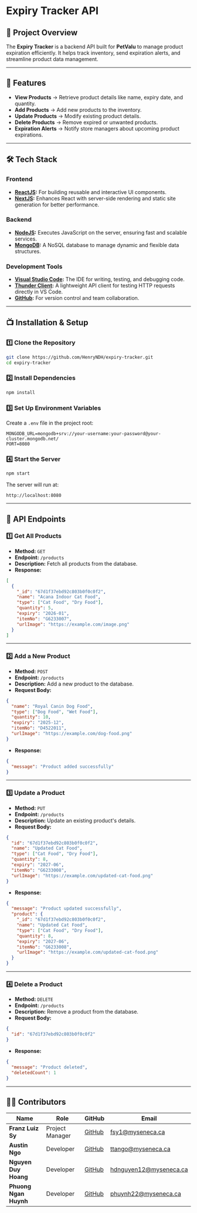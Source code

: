 # **Expiry Tracker API**

## 📌 **Project Overview**
The **Expiry Tracker** is a backend API built for **PetValu** to manage product expiration efficiently. It helps track inventory, send expiration alerts, and streamline product data management.

---

## 🚀 **Features**
- **View Products** → Retrieve product details like name, expiry date, and quantity.  
- **Add Products** → Add new products to the inventory.  
- **Update Products** → Modify existing product details.  
- **Delete Products** → Remove expired or unwanted products.  
- **Expiration Alerts** → Notify store managers about upcoming product expirations.  

---

## 🛠 **Tech Stack**
### **Frontend**
- **[ReactJS](https://react.dev/):** For building reusable and interactive UI components.  
- **[NextJS](https://nextjs.org/):** Enhances React with server-side rendering and static site generation for better performance.  

### **Backend**
- **[NodeJS](https://nodejs.org/en):** Executes JavaScript on the server, ensuring fast and scalable services.  
- **[MongoDB](https://www.mongodb.com/products/platform/atlas-database):** A NoSQL database to manage dynamic and flexible data structures.  

### **Development Tools**
- **[Visual Studio Code](https://code.visualstudio.com/):** The IDE for writing, testing, and debugging code.  
- **[Thunder Client](https://www.thunderclient.com/):** A lightweight API client for testing HTTP requests directly in VS Code.  
- **[GitHub](https://github.com/):** For version control and team collaboration.  

---

## 📺 **Installation & Setup**

### **1️⃣ Clone the Repository**
```bash
git clone https://github.com/HenryNDH/expiry-tracker.git
cd expiry-tracker
```

### **2️⃣ Install Dependencies**
```bash
npm install
```

### **3️⃣ Set Up Environment Variables**
Create a `.env` file in the project root:
```
MONGODB_URL=mongodb+srv://your-username:your-password@your-cluster.mongodb.net/
PORT=8080
```

### **4️⃣ Start the Server**
```bash
npm start
```
The server will run at:
```
http://localhost:8080
```

---

## 💚 **API Endpoints**

### **1️⃣ Get All Products**
- **Method:** `GET`  
- **Endpoint:** `/products`  
- **Description:** Fetch all products from the database.  
- **Response:**
```json
[
  {
    "_id": "67d1f37ebd92c803b0f0c0f2",
    "name": "Acana Indoor Cat Food",
    "type": ["Cat Food", "Dry Food"],
    "quantity": 5,
    "expiry": "2026-01",
    "itemNo": "G6233007",
    "urlImage": "https://example.com/image.png"
  }
]
```

---

### **2️⃣ Add a New Product**
- **Method:** `POST`  
- **Endpoint:** `/products`  
- **Description:** Add a new product to the database.  
- **Request Body:**
```json
{
  "name": "Royal Canin Dog Food",
  "type": ["Dog Food", "Wet Food"],
  "quantity": 10,
  "expiry": "2025-12",
  "itemNo": "D4522011",
  "urlImage": "https://example.com/dog-food.png"
}
```
- **Response:**
```json
{
  "message": "Product added successfully"
}
```

---

### **3️⃣ Update a Product**
- **Method:** `PUT`  
- **Endpoint:** `/products`  
- **Description:** Update an existing product's details.  
- **Request Body:**
```json
{
  "id": "67d1f37ebd92c803b0f0c0f2",
  "name": "Updated Cat Food",
  "type": ["Cat Food", "Dry Food"],
  "quantity": 8,
  "expiry": "2027-06",
  "itemNo": "G6233008",
  "urlImage": "https://example.com/updated-cat-food.png"
}
```
- **Response:**
```json
{
  "message": "Product updated successfully",
  "product": {
    "_id": "67d1f37ebd92c803b0f0c0f2",
    "name": "Updated Cat Food",
    "type": ["Cat Food", "Dry Food"],
    "quantity": 8,
    "expiry": "2027-06",
    "itemNo": "G6233008",
    "urlImage": "https://example.com/updated-cat-food.png"
  }
}
```

---

### **4️⃣ Delete a Product**
- **Method:** `DELETE`  
- **Endpoint:** `/products`  
- **Description:** Remove a product from the database.  
- **Request Body:**
```json
{
  "id": "67d1f37ebd92c803b0f0c0f2"
}
```
- **Response:**
```json
{
  "message": "Product deleted",
  "deletedCount": 1
}
```

---

## 👨‍💻 **Contributors**
| Name                | Role            | GitHub                                           | Email                       |
|--------------------|----------------|--------------------------------------------------|-----------------------------|
| **Franz Luiz Sy**   | Project Manager | [GitHub](https://github.com/iPinguu)             | fsy1@myseneca.ca            |
| **Austin Ngo**      | Developer       | [GitHub](https://github.com/thienanngo11122003)  | ttango@myseneca.ca          |
| **Nguyen Duy Hoang**| Developer       | [GitHub](https://github.com/HenryNDH)            | hdnguyen12@myseneca.ca      |
| **Phuong Ngan Huynh** | Developer     | [GitHub](https://github.com/hphngan)             | phuynh22@myseneca.ca        |
